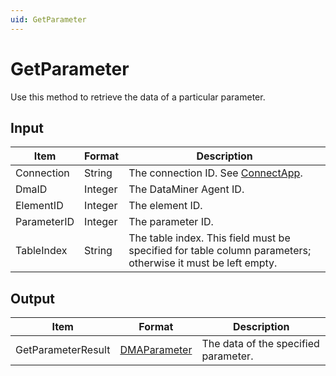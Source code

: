 ```yaml
---
uid: GetParameter
---
```


# GetParameter

Use this method to retrieve the data of a particular parameter.

## Input

| Item        | Format  | Description                                                                                                 |
|-------------|---------|-------------------------------------------------------------------------------------------------------------|
| Connection  | String  | The connection ID. See [ConnectApp](xref:ConnectApp).                            |
| DmaID       | Integer | The DataMiner Agent ID.                                                                                     |
| ElementID   | Integer | The element ID.                                                                                             |
| ParameterID | Integer | The parameter ID.                                                                                           |
| TableIndex  | String  | The table index. This field must be specified for table column parameters; otherwise it must be left empty. |

## Output

| Item               | Format                                                   | Description                          |
|--------------------|----------------------------------------------------------|--------------------------------------|
| GetParameterResult | [DMAParameter](xref:DMAParameter) | The data of the specified parameter. |
